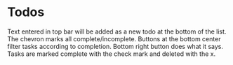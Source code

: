 # Todos

Text entered in top bar will be added as a new todo at the bottom of the list.
The chevron marks all complete/incomplete.
Buttons at the bottom center filter tasks according to completion.
Bottom right button does what it says.
Tasks are marked complete with the check mark and deleted with the x.
